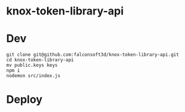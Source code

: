 # knox-token-library-api

# Dev 
```
git clone git@github.com:falconsoft3d/knox-token-library-api.git
cd knox-token-library-api
mv public.keys keys
npm i
nodemon src/index.js
```

# Deploy 
```
```